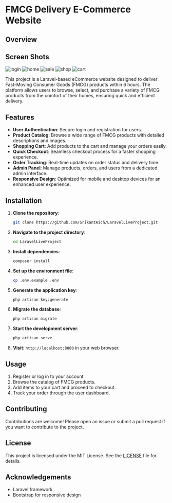 
# FMCG Delivery E-Commerce Website

## Overview
## Screen Shots
![login](https://github.com/user-attachments/assets/448cff20-3d2c-4d97-921a-9d9e66190575)
![home](https://github.com/user-attachments/assets/d819cc79-641d-4762-8d18-7fe22db58451)
![sale](https://github.com/user-attachments/assets/02d86375-6000-4bbc-9ea9-65cbdfb6b96a)
![shop](https://github.com/user-attachments/assets/99eedf80-6ba3-46dc-8c5e-ff0bd04e4ead)
![cart](https://github.com/user-attachments/assets/7b4f1c80-8892-456b-98fd-9300b4f96d3e)

This project is a Laravel-based eCommerce website designed to deliver Fast-Moving Consumer Goods (FMCG) products within 6 hours. The platform allows users to browse, select, and purchase a variety of FMCG products from the comfort of their homes, ensuring quick and efficient delivery.

## Features

- **User Authentication**: Secure login and registration for users.
- **Product Catalog**: Browse a wide range of FMCG products with detailed descriptions and images.
- **Shopping Cart**: Add products to the cart and manage your orders easily.
- **Quick Checkout**: Seamless checkout process for a faster shopping experience.
- **Order Tracking**: Real-time updates on order status and delivery time.
- **Admin Panel**: Manage products, orders, and users from a dedicated admin interface.
- **Responsive Design**: Optimized for mobile and desktop devices for an enhanced user experience.

## Installation

1. **Clone the repository**:
   ```bash
   git clone https://github.com/SrikantAich/LaravelLiveProject.git
   ```

2. **Navigate to the project directory**:
   ```bash
   cd LaravelLiveProject
   ```

3. **Install dependencies**:
   ```bash
   composer install
   ```

4. **Set up the environment file**:
   ```bash
   cp .env.example .env
   ```

5. **Generate the application key**:
   ```bash
   php artisan key:generate
   ```

6. **Migrate the database**:
   ```bash
   php artisan migrate
   ```

7. **Start the development server**:
   ```bash
   php artisan serve
   ```

8. **Visit**: `http://localhost:8000` in your web browser.

## Usage

1. Register or log in to your account.
2. Browse the catalog of FMCG products.
3. Add items to your cart and proceed to checkout.
4. Track your order through the user dashboard.

## Contributing

Contributions are welcome! Please open an issue or submit a pull request if you want to contribute to the project.

## License

This project is licensed under the MIT License. See the [LICENSE](LICENSE) file for details.

## Acknowledgements

- Laravel framework
- Bootstrap for responsive design
